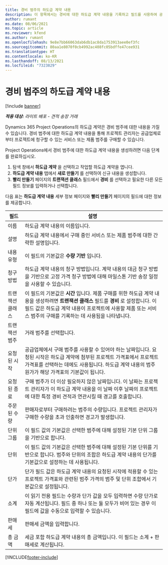 ```yaml
---
title: 경비 범주의 하도급 계약 내용
description: 이 항목에서는 경비에 대한 하도급 계약 내용을 기록하고 필드를 사용하여 공급업체로부터 시간 구매를 기록하는 방법을 설명합니다.
author: rumant
ms.date: 08/06/2021
ms.topic: article
ms.reviewer: kfend
ms.author: rumant
ms.openlocfilehash: 9e8e7bb66063dab6db1ac8da1753913aee0ef3fc
ms.sourcegitcommit: 80aa1e8070f0cb4992ac408fc05bdffe47cee931
ms.translationtype: HT
ms.contentlocale: ko-KR
ms.lasthandoff: 08/13/2021
ms.locfileid: "7323829"
---
```

#  <a name="subcontract-lines-for-expense-categories"></a>경비 범주의 하도급 계약 내용

[!include [banner](../../includes/dataverse-preview.md)]

_**적용 대상:** 라이트 배포 - 견적 송장 거래_

Dynamics 365 Project Operations의 하도급 계약은 경비 범주에 대한 내용을 가질 수 있습니다. 경비 범주에 대한 하도급 계약 내용을 통해 프로젝트 관리자는 공급업체로부터 프로젝트에 청구할 수 있는 서비스 또는 제품 범주를 구매할 수 있습니다.

Project Operations에서 경비 범주에 대한 하도급 계약 내용을 생성하려면 다음 단계를 완료하십시오.

1. 탐색 창에서 **하도급 계약** 을 선택하고 작업할 하도급 계약을 엽니다.
2. **하도급 계약 내용** 탭에서 **새로 만들기** 를 선택하여 신규 내용을 생성합니다.
3. **빨리 만들기** 페이지의 **트랜잭션 클래스** 필드에서 **경비** 를 선택하고 필요한 다른 모든 필드 정보를 입력하거나 선택합니다.

다음 표는 **하도급 계약 내용** 세부 정보 페이지와 **빨리 만들기** 페이지의 필드에 대한 정보를 제공합니다.

| **필드** |  **설명** |
| ----------| ---------------- |
| 이름 | 하도급 계약 내용의 이름입니다. |
| 설명 | 하도급 계약 내용에서 구매 중인 서비스 또는 제품 범주에 대한 간략한 설명입니다. |
| 내용 유형 | 이 필드의 기본값은 **수량 기반** 입니다.  |
| 청구 방법 | 하도급 계약 내용의 청구 방법입니다. 계약 내용의 대금 청구 방법을 기반으로 고정 가격 청구 방법에 대해 마일스톤 기반 송장 일정을 사용할 수 있습니다.  |
| 트랜잭션 클래스 | 이 필드의 기본값은 **시간** 입니다. 제품 구매를 위한 하도급 계약 내용을 생성하려면 **트랜잭션 클래스** 필드를 **경비** 로 설정합니다. 이 필드 값은 하도급 계약 내용이 프로젝트에 사용할 제품 또는 서비스 범주의 구매를 기록하는 데 사용됨을 나타냅니다. |
| 트랜잭션 범주 | 거래 범주를 선택합니다. |
| 요청된 시작 | 공급업체에서 구매 범주를 사용할 수 있어야 하는 날짜입니다. 요청된 시작은 하도급 계약에 첨부된 프로젝트 가격표에서 프로젝트 가격표를 선택하는 데에도 사용됩니다. 하도급 계약 내용의 범주 원가가 해당 가격표의 기본값이 됩니다. |
| 요청된 종료 | 구매 범주가 더 이상 필요하지 않은 날짜입니다. 이 날짜는 프로젝트 관리자가 이 하도급 계약 내용을 이 날짜 이후 날짜의 프로젝트에 대한 특정 경비 견적과 연관시킬 때 경고를 호출합니다. |
| 주문된 수량 | 판매자로부터 구매하려는 범주의 수량입니다. 프로젝트 관리자가 구매한 수량을 초과 인출하면 경고가 발생합니다.  |
| 단위 그룹 | 이 필드 값의 기본값은 선택한 범주에 대해 설정된 기본 단위 그룹을 기반으로 합니다. |
| 단위 | 이 필드 값의 기본값은 선택한 범주에 대해 설정된 기본 단위를 기반으로 합니다. 범주와 단위의 조합은 하도급 계약 내용의 단가를 기본값으로 설정하는 데 사용됩니다. |
| 단가 | 단가 필드 값은 하도급 계약 내용의 요청된 시작에 적용할 수 있는 프로젝트 가격표와 관련된 범주 가격의 범주 및 단위 조합에서 기본값으로 설정됩니다.  |
| 소계 | 이 읽기 전용 필드는 수량과 단가 값을 모두 입력하면 수량 단가로 자동 계산됩니다. 필드 중 하나 또는 둘 모두가 비어 있는 경우 이 필드에 값을 수동으로 입력할 수 있습니다.  |
| 판매세 | 판매세 금액을 입력합니다.  |
| 총 금액 | 세금 포함 하도급 계약 내용의 총 금액입니다. 이 필드는 소계 + 판매세로 계산됩니다.  |


[!INCLUDE[footer-include](../../includes/footer-banner.md)]
